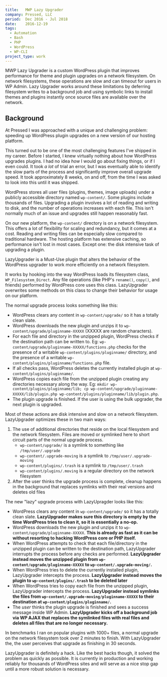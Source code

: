 ```yaml
---
title:   MWP Lazy Upgrader
company: Pressed, LLC
period:  Dec 2016 - Jul 2018
date:    2016-12-19
tags:
  - Automation
  - Bash
  - PHP
  - WordPress
  - WP-CLI
project_type: work
---
```


MWP Lazy Upgrader is a custom WordPress plugin that improves performance for
theme and plugin upgrades on a network filesystem. On network filesystems,
these operations are slow and can timeout for users in WP Admin. Lazy Upgrader
works around these limitations by deferring filesystem writes to a background
job and using symbolic links to install themes and plugins instantly once
source files are available over the network.

## Background

At Pressed I was approached with a unique and challenging problem: speeding up
WordPress plugin upgrades on a new version of our hosting platform.

This turned out to be one of the most challenging features I've shipped in my
career. Before I started, I knew virtually nothing about how WordPress
upgrades plugins. I had no idea _how_ I would go about fixing things, or if I
even could.  It took _a lot_ of trial an error, but I was eventually able to
identify the slow parts of the process and significantly improve overall
upgrade speed. It took approximately 8 weeks, on and off, from the time I was
asked to look into this until it was shipped.

WordPress stores all user files (plugins, themes, image uploads) under a
publicly accessible directory named `wp-content/`. Some plugins include
thousands of files. Upgrading a plugin involves a lot of reading and writing
to disk, and the number of operations increases with each file. This isn't
normally much of an issue and upgrades still happen reasonably fast.

On our new platform, the `wp-content/` directory is on a network filesystem.
This offers a lot of flexibility for scaling and redundancy, but it comes at a
cost. Reading and writing files can be especially slow compared to traditional
hardware. The hosting platform has extensive caching, so performance isn't
lost in most cases. Except one: the disk intensive task of upgrading a plugin.

LazyUpgrader is a Must-Use plugin that alters the behavior of the WordPress
upgrader to work more efficiently on a network filesystem.

It works by hooking into the way WordPress loads its filesystem class,
`WP_Filesystem_Direct`. Any file operations (like PHP's `rename()`, `copy()`,
and friends) performed by WordPress core uses this class. LazyUpgrader
overwrites some methods on this class to change their behavior for usage on
our platform.

The normal upgrade process looks something like this:

- WordPress clears any content in `wp-content/upgrade/` so it has a totally
  clean slate.
- WordPress downloads the new plugin and unzips it to
  `wp-content/upgrade/pluginname-XXXXX` (XXXXX are random characters).
- For each file and directory in the unzipped plugin, WordPress checks if the
  destination path can be written to. Eg:
  `wp-content/upgrade/pluginname-XXXXX/functions.php` checks for the presence
  of a writable `wp-content/plugins/pluginname/` directory, and the presence
  of a writable `wp-content/plugins/pluginname/functions.php` file.
- If all checks pass, WordPress deletes the currently installed plugin at
  `wp-content/plugins/pluginname/`.
- WordPress copies each file from the unzipped plugin creating any directories
  necessary along the way. Eg: `mkdir wp-content/plugins/pluginname/lib; cp
  wp-content/upgrade/pluginname-XXXXX/lib/plugin.php
  wp-content/plugins/pluginname/lib/plugin.php`.
- The plugin upgrade is finished. If the user is using the bulk upgrader, the
  next plugin is upgraded.

Most of these actions are disk intensive and slow on a network filesystem.
LazyUpgrader optimizes these in two main ways:

1. The use of additional directories that reside on the local filesystem and
   the network filesystem. Files are moved or symlinked here to short circuit
   parts of the normal upgrade process.
    - `wp-content/upgrade/` is a symlink to something like `/tmp/user/.upgrade`
    - `wp-content/.upgrade-moving` is a symlink to `/tmp/user/.upgrade-moving`
    - `wp-content/plugins/.trash` is a symlink to `/tmp/user/.trash`
    - `wp-content/plugins/.moving` is a regular directory on the network filesystem
2. After the user thinks the upgrade process is complete, cleanup happens in
   the background that replaces symlinks with their real versions and deletes
   old files

The new "lazy" upgrade process with LazyUpragder looks like this:

- WordPress clears any content in `wp-content/upgrade/` so it has a totally
  clean slate. **LazyUpgrader makes sure this directory is empty by the time
  WordPress tries to clean it, so it is essentially a no-op.**
- WordPress downloads the new plugin and unzips it to
  `wp-content/upgrade/pluginname-XXXXX`. **This is already as fast as it can
  be without resorting to hacking WordPress core or PHP itself.**
- When WordPress attempts to check that each file/directory in the unzipped
  plugin can be written to the destination path, LazyUpgrader interrupts the
  process before any checks are performed. **LazyUpgrader instead moves the
  unzipped plugin from `wp-content/upgrade/pluginname-XXXXX` to
  `wp-content/.upgrade-moving/`.**
- When WordPress tries to delete the currently installed plugin, LazyUpgrader
  intercepts the process. **LazyUpgrader instead moves the plugin to
  `wp-content/plugins/.trash` to be deleted later**
- When WordPress tries to copy each file from the unzipped plugin,
  LazyUpgrader intercepts the process. **LazyUpgrader instead symlinks the
  files from `wp-content/.upgrade-moving/pluginname-XXXXX` to their
  destination at `wp-content/plugins/pluginname/`.**
- The _user_ thinks the plugin upgrade is finished and sees a success message
  inside WP Admin. **LazyUpgrader kicks off a background job via WP AJAX that
  replaces the symlinked files with real files and deletes all files that are
  no longer necessary.**

In benchmarks I ran on popular plugins with 1000+ files, a normal upgrade on
the network filesystem took over 2 minutes to finish. With LazyUpgrader the,
the user perceives that upgrade as finishing in 30 seconds.

LazyUpgrader is definitely a hack. Like the best hacks though, it solved the
problem as quickly as possible. It is currently in production and working
reliably for thousands of WordPress sites and will serve as a nice stop gap
until a more robust solution is necessary.
